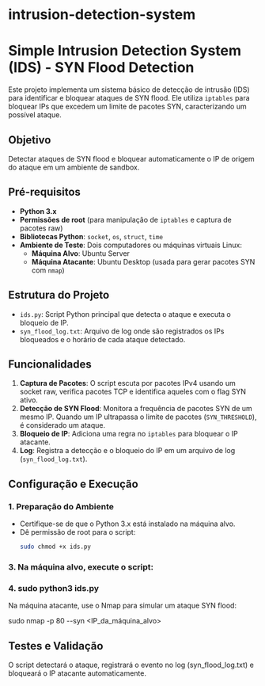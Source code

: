 # intrusion-detection-system

# Simple Intrusion Detection System (IDS) - SYN Flood Detection

Este projeto implementa um sistema básico de detecção de intrusão (IDS) para identificar e bloquear ataques de SYN flood. Ele utiliza `iptables` para bloquear IPs que excedem um limite de pacotes SYN, caracterizando um possível ataque.

## Objetivo

Detectar ataques de SYN flood e bloquear automaticamente o IP de origem do ataque em um ambiente de sandbox.

## Pré-requisitos

- **Python 3.x**
- **Permissões de root** (para manipulação de `iptables` e captura de pacotes raw)
- **Bibliotecas Python**: `socket`, `os`, `struct`, `time`
- **Ambiente de Teste**: Dois computadores ou máquinas virtuais Linux:
  - **Máquina Alvo**: Ubuntu Server
  - **Máquina Atacante**: Ubuntu Desktop (usada para gerar pacotes SYN com `nmap`)

## Estrutura do Projeto

- `ids.py`: Script Python principal que detecta o ataque e executa o bloqueio de IP.
- `syn_flood_log.txt`: Arquivo de log onde são registrados os IPs bloqueados e o horário de cada ataque detectado.

## Funcionalidades

1. **Captura de Pacotes**: O script escuta por pacotes IPv4 usando um socket raw, verifica pacotes TCP e identifica aqueles com o flag SYN ativo.
2. **Detecção de SYN Flood**: Monitora a frequência de pacotes SYN de um mesmo IP. Quando um IP ultrapassa o limite de pacotes (`SYN_THRESHOLD`), é considerado um ataque.
3. **Bloqueio de IP**: Adiciona uma regra no `iptables` para bloquear o IP atacante.
4. **Log**: Registra a detecção e o bloqueio do IP em um arquivo de log (`syn_flood_log.txt`).

## Configuração e Execução

### 1. Preparação do Ambiente

- Certifique-se de que o Python 3.x está instalado na máquina alvo.
- Dê permissão de root para o script:
  ```bash
  sudo chmod +x ids.py
### 3. Na máquina alvo, execute o script:

### 4. sudo python3 ids.py
Na máquina atacante, use o Nmap para simular um ataque SYN flood:

sudo nmap -p 80 --syn <IP_da_máquina_alvo>

## Testes e Validação
O script detectará o ataque, registrará o evento no log (syn_flood_log.txt) e bloqueará o IP atacante automaticamente.
